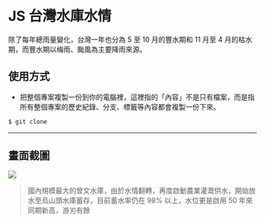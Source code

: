 # JS 台灣水庫水情

除了每年總雨量變化，台灣一年也分為 5 至 10 月的豐水期和 11 月至 4 月的枯水期，而豐水期以梅雨、颱風為主要降雨來源。

## 使用方式
- 把整個專案複製一份到你的電腦裡，這裡指的「內容」不是只有檔案，而是指所有整個專案的歷史紀錄、分支、標籤等內容都會複製一份下來。
```sh
$ git clone
```

----

## 畫面截圖
![](https://i.imgur.com/Xg4Ibka.png)
> 國內規模最大的曾文水庫，由於水情翻轉，再度啟動農業灌溉供水，開始放水至烏山頭水庫蓄存，目前蓄水率仍在 98% 以上，水位更是啟用 50 年來同期新高，游刃有餘
